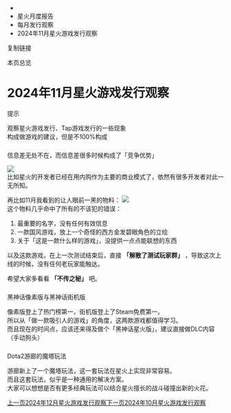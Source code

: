   * [](/)
  * 星火月度报告
  * 每月发行观察
  * 2024年11月星火游戏发行观察

复制链接

本页总览

# 2024年11月星火游戏发行观察

提示

观察星火游戏发行、Tap游戏发行的一些现象  
构成做游戏的建议，但是不100%构成

###
信息差无处不在，而信息差很多时候构成了「竞争优势」[​](/Manual/SCEMonthlyReport/PublishReport/14_2024Report_2#信息差无处不在而信息差很多时候构成了竞争优势
"信息差无处不在，而信息差很多时候构成了「竞争优势」的直接链接")

![](/assets/images/信息差-f5b7628a5426d6c0383dbecdb4ec9901.png)  
比如星火的开发者已经在用内购作为主要的商业模式了，依然有很多开发者对此一无所知。

再比如11月我看到的让人眼前一黑的物料：
![](/assets/images/负面例子-167b13729959e1e7fc2a05ff5b1137cf.png)  
这个物料几乎命中了所有的不该犯的错误：

  1. 最重要的名字，没有任何有效信息
  2. 一款国风游戏，放上一个奇怪的西方金发碧眼角色的立绘
  3. 关于「这是一款什么样的游戏」，没提供一点点能联想的东西

以及这款游戏，在上一次测试结束后，直接 **「解散了测试玩家群」** ，导致这次上线的时候，没有任何老玩家能触达。

希望大家多看看 **「不传之秘」** 吧。

###
黑神话像素版与黑神话街机版[​](/Manual/SCEMonthlyReport/PublishReport/14_2024Report_2#黑神话像素版与黑神话街机版
"黑神话像素版与黑神话街机版的直接链接")

像素版登上了热门榜第一，街机版登上了Steam免费第一。  
所以从「做一款吸引人的游戏」的角度，这两款游戏都值得学习。  
而且现在的时间点，应该还来得及做个「黑神话星火版」，建议直接做DLC内容（手动狗头）

###
Dota2游廊的魔塔玩法[​](/Manual/SCEMonthlyReport/PublishReport/14_2024Report_2#dota2游廊的魔塔玩法
"Dota2游廊的魔塔玩法的直接链接")

游廊新上了一个魔塔玩法，这一套玩法在星火上实现非常容易。  
而且这套玩法，似乎是一种通用的解决方案。  
大家可以想想是否有更多经典玩法可以结合星火擅长的战斗碰撞出新的火花。

[上一页2024年12月星火游戏发行观察](/Manual/SCEMonthlyReport/PublishReport/13_2024Report_3)[下一页2024年10月星火游戏发行观察](/Manual/SCEMonthlyReport/PublishReport/15_2024Report_1)


